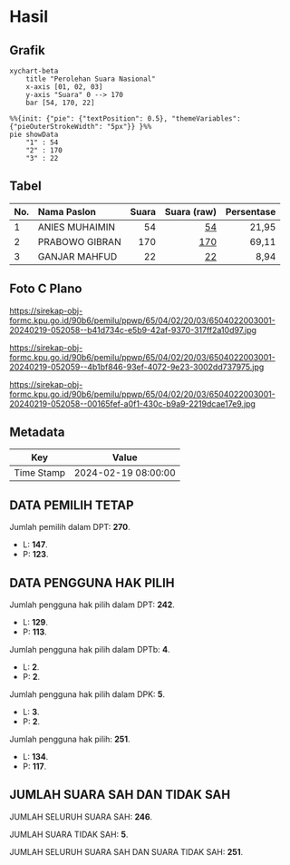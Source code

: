# Hasil

## Grafik

```mermaid
xychart-beta
    title "Perolehan Suara Nasional"
    x-axis [01, 02, 03]
    y-axis "Suara" 0 --> 170
    bar [54, 170, 22]
```

```mermaid
%%{init: {"pie": {"textPosition": 0.5}, "themeVariables": {"pieOuterStrokeWidth": "5px"}} }%%
pie showData
    "1" : 54
    "2" : 170
    "3" : 22
```

## Tabel

| No. | Nama Paslon    | Suara | Suara (raw) | Persentase |
|:--- |:-------------- | -----:| -----------:| ----------:|
| 1   | ANIES MUHAIMIN | 54    | [54][p-1]   | 21,95      |
| 2   | PRABOWO GIBRAN | 170   | [170][p-2]  | 69,11      |
| 3   | GANJAR MAHFUD  | 22    | [22][p-3]   | 8,94       |


[p-1]: https://github.com/gigit-pemilu/pemilu-2024/blob/main/pilpres/hitung-suara/sub/65-kalimantan-utara/sub/04-tana-tidung/sub/02-sesayap-hilir/sub/2003-bebatu/sub/001-tps/sub/paslon-1.txt
[p-2]: https://github.com/gigit-pemilu/pemilu-2024/blob/main/pilpres/hitung-suara/sub/65-kalimantan-utara/sub/04-tana-tidung/sub/02-sesayap-hilir/sub/2003-bebatu/sub/001-tps/sub/paslon-2.txt
[p-3]: https://github.com/gigit-pemilu/pemilu-2024/blob/main/pilpres/hitung-suara/sub/65-kalimantan-utara/sub/04-tana-tidung/sub/02-sesayap-hilir/sub/2003-bebatu/sub/001-tps/sub/paslon-3.txt

## Foto C Plano

https://sirekap-obj-formc.kpu.go.id/90b6/pemilu/ppwp/65/04/02/20/03/6504022003001-20240219-052058--b41d734c-e5b9-42af-9370-317ff2a10d97.jpg

https://sirekap-obj-formc.kpu.go.id/90b6/pemilu/ppwp/65/04/02/20/03/6504022003001-20240219-052059--4b1bf846-93ef-4072-9e23-3002dd737975.jpg

https://sirekap-obj-formc.kpu.go.id/90b6/pemilu/ppwp/65/04/02/20/03/6504022003001-20240219-052058--00165fef-a0f1-430c-b9a9-2219dcae17e9.jpg


## Metadata

| Key        | Value               |
| ---------- | ------------------- |
| Time Stamp | 2024-02-19 08:00:00 |


## DATA PEMILIH TETAP

Jumlah pemilih dalam DPT: **270**.
 * L: **147**.
 * P: **123**.

## DATA PENGGUNA HAK PILIH

Jumlah pengguna hak pilih dalam DPT: **242**.
 * L: **129**.
 * P: **113**.

Jumlah pengguna hak pilih dalam DPTb: **4**.
 * L: **2**.
 * P: **2**.

Jumlah pengguna hak pilih dalam DPK: **5**.
 * L: **3**.
 * P: **2**.

Jumlah pengguna hak pilih: **251**.
 * L: **134**.
 * P: **117**.

## JUMLAH SUARA SAH DAN TIDAK SAH

JUMLAH SELURUH SUARA SAH: **246**.

JUMLAH SUARA TIDAK SAH: **5**.

JUMLAH SELURUH SUARA SAH DAN SUARA TIDAK SAH: **251**.


